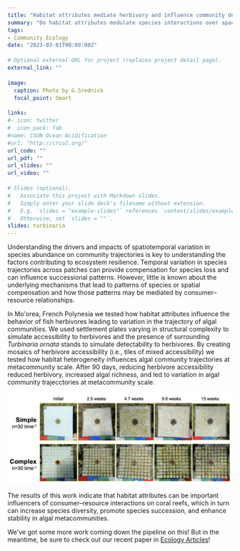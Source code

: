 ```yaml
---
title: "Habitat attributes mediate herbivory and influence community development "
summary: "Do habitat attributes modulate species interactions over space leading to variable community trajectories?"
tags:
- Community Ecology
date: "2023-03-01T00:00:00Z"

# Optional external URL for project (replaces project detail page).
external_link: ""

image:
  caption: Photo by G.Srednick
  focal_point: Smart

links:
#- icon: twitter
#  icon_pack: fab
#name: CSUN Ocean Acidification
#url: "http://crco2.org/"
url_code: ""
url_pdf: ""
url_slides: ""
url_video: ""

# Slides (optional).
#   Associate this project with Markdown slides.
#   Simply enter your slide deck's filename without extension.
#   E.g. `slides = "example-slides"` references `content/slides/example-slides.md`.
#   Otherwise, set `slides = ""`.
slides: turbinaria
---
```


Understanding the drivers and impacts of spatiotemporal variation in species abundance on community trajectories is key to understanding the factors contributing to ecosystem resilience. Temporal variation in species trajectories across patches can provide compensation for species loss and can influence successional patterns. However, little is known about the underlying mechanisms that lead to patterns of species or spatial compensation and how those patterns may be mediated by consumer–resource relationships.


In Mo'orea, French Polynesia we tested how habitat attributes influence the behavior of fish herbivores leading to variation in the trajectory of algal communities. We used settlement plates varying in structural complexity to simulate accessibility to herbivores and the presence of surrounding *Turbinaria ornata* stands to simulate detectability to herbivores. By creating mosaics of herbivore accessibility (i.e., tiles of mixed accessibility) we tested how habitat heterogeneity influences algal community trajectories at metacommunity scale. After 90 days, reducing herbivore accessibility reduced herbivory, increased algal richness, and led to variation in algal community trajecctories at metacommunity scale.

![tiles](images/tile_time.jpeg)

The results of this work indicate that habitat attributes can be important influencers of consumer–resource interactions on coral reefs, which in turn can increase species diversity, promote species succession, and enhance stability in algal metacommunities.

We've got some more work coming down the pipeline on this! But in the meantime, be sure to check out our recent paper in [Ecology Articles](https://esajournals.onlinelibrary.wiley.com/doi/full/10.1002/ecy.3976)!


